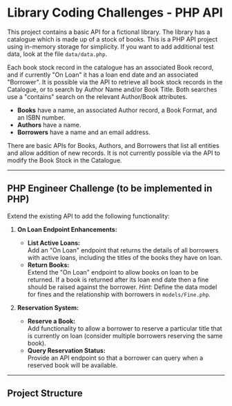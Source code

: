 # Library Coding Challenges - PHP API

This project contains a basic API for a fictional library. The library has a catalogue which is made up of a stock of books. This is a PHP API project using in-memory storage for simplicity. If you want to add additional test data, look at the file `data/data.php`.

Each book stock record in the catalogue has an associated Book record, and if currently "On Loan" it has a loan end date and an associated "Borrower". It is possible via the API to retrieve all book stock records in the Catalogue, or to search by Author Name and/or Book Title. Both searches use a "contains" search on the relevant Author/Book attributes.

- **Books** have a name, an associated Author record, a Book Format, and an ISBN number.
- **Authors** have a name.
- **Borrowers** have a name and an email address.

There are basic APIs for Books, Authors, and Borrowers that list all entities and allow addition of new records. It is not currently possible via the API to modify the Book Stock in the Catalogue.

---

## PHP Engineer Challenge (to be implemented in PHP)

Extend the existing API to add the following functionality:

1. **On Loan Endpoint Enhancements:**
   - **List Active Loans:**  
     Add an "On Loan" endpoint that returns the details of all borrowers with active loans, including the titles of the books they have on loan.
   - **Return Books:**  
     Extend the "On Loan" endpoint to allow books on loan to be returned. If a book is returned after its loan end date then a fine should be raised against the borrower. *Hint:* Define the data model for fines and the relationship with borrowers in `models/Fine.php`.

2. **Reservation System:**
   - **Reserve a Book:**  
     Add functionality to allow a borrower to reserve a particular title that is currently on loan (consider multiple borrowers reserving the same book).
   - **Query Reservation Status:**  
     Provide an API endpoint so that a borrower can query when a reserved book will be available.

---

## Project Structure

